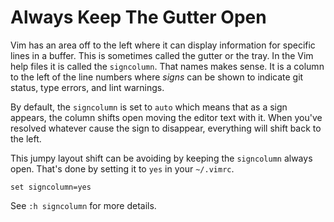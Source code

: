 # Always Keep The Gutter Open

Vim has an area off to the left where it can display information for specific
lines in a buffer. This is sometimes called the gutter or the tray. In the Vim
help files it is called the `signcolumn`. That names makes sense. It is a
column to the left of the line numbers where _signs_ can be shown to indicate
git status, type errors, and lint warnings.

By default, the `signcolumn` is set to `auto` which means that as a sign
appears, the column shifts open moving the editor text with it. When you've
resolved whatever cause the sign to disappear, everything will shift back to
the left.

This jumpy layout shift can be avoiding by keeping the `signcolumn` always
open. That's done by setting it to `yes` in your `~/.vimrc`.

```vim
set signcolumn=yes
```

See `:h signcolumn` for more details.
